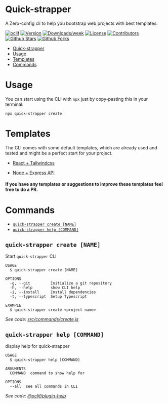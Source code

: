 # Quick-strapper

A Zero-config cli to help you bootstrap web projects with best templates.

[![oclif](https://img.shields.io/badge/cli-oclif-brightgreen.svg)](https://oclif.io)
[![Version](https://img.shields.io/npm/v/quick-strapper.svg)](https://www.npmjs.com/package/quick-strapper)
[![Downloads/week](https://img.shields.io/npm/dw/quick-strapper.svg)](https://www.npmjs.com/package/quick-strapper)
[![License](https://img.shields.io/npm/l/quick-strapper.svg)](https://github.com/sidwebworks/quick-strapper/blob/master/package.json)
[![Contributors](https://img.shields.io/github/contributors/sidwebworks/quick-strapper)](https://github.com/sidwebworks/quick-strapper/blob/master/package.json)
[![Github Stars](https://img.shields.io/github/stars/sidwebworks/quick-strapper?style=social)](https://github.com/sidwebworks/quick-strapper/blob/master/package.json)
[![Github Forks](https://img.shields.io/github/forks/sidwebworks/quick-strapper?style=social)](https://github.com/sidwebworks/quick-strapper/blob/master/package.json)


<!-- toc -->
* [Quick-strapper](#quick-strapper)
* [Usage](#usage)
* [Templates](#templates)
* [Commands](#commands)
<!-- tocstop -->

# Usage

You can start using the CLI with `npx` just by copy-pasting this in your terminal:

```shell
npx quick-strapper create
```

# Templates

The CLI comes with some default templates, which are already used and tested and might be a perfect start for your project.

- [React + Tailwindcss](https://github.com/sidwebworks/quick-strapper/tree/master/src/templates/react-tailwind)

- [Node + Express API](https://github.com/sidwebworks/quick-strapper/tree/master/src/templates/express-api)

#### If you have any templates or suggestions to improve these templates feel free to do a PR.

# Commands

<!-- commands -->
* [`quick-strapper create [NAME]`](#quick-strapper-create-name)
* [`quick-strapper help [COMMAND]`](#quick-strapper-help-command)

## `quick-strapper create [NAME]`

Start `quick-strapper` CLI

```
USAGE
  $ quick-strapper create [NAME]

OPTIONS
  -g, --git         Initialize a git repository
  -h, --help        show CLI help
  -i, --install     Install dependencies
  -t, --typescript  Setup Typescript

EXAMPLE
  $ quick-strapper create <project name>
```

_See code: [src/commands/create.js](https://github.com/sidwebworks/quick-strapper/blob/v1.0.6/src/commands/create.js)_

## `quick-strapper help [COMMAND]`

display help for quick-strapper

```
USAGE
  $ quick-strapper help [COMMAND]

ARGUMENTS
  COMMAND  command to show help for

OPTIONS
  --all  see all commands in CLI
```

_See code: [@oclif/plugin-help](https://github.com/oclif/plugin-help/blob/v3.2.3/src/commands/help.ts)_
<!-- commandsstop -->
